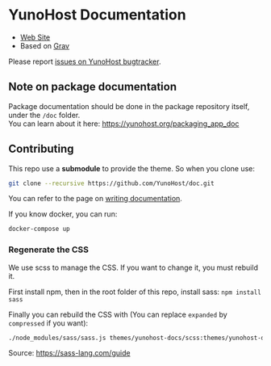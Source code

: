 # YunoHost Documentation

- [Web Site](https://yunohost.org)
- Based on [Grav](https://getgrav.org/)

Please report [issues on YunoHost bugtracker](https://github.com/YunoHost/issues/issues).

## Note on package documentation

Package documentation should be done in the package repository itself, under the `/doc` folder.  
You can learn about it here: <https://yunohost.org/packaging_app_doc>

## Contributing

This repo use a **submodule** to provide the theme. So when you clone use:

```bash
git clone --recursive https://github.com/YunoHost/doc.git
```

You can refer to the page on [writing documentation](https://yunohost.org/write_documentation).

If you know docker, you can run:

```bash
docker-compose up
```

### Regenerate the CSS

We use scss to manage the CSS. If you want to change it, you must rebuild it.

First install npm, then in the root folder of this repo, install sass: `npm install sass`

Finally you can rebuild the CSS with (You can replace `expanded` by `compressed` if you want):

```bash
./node_modules/sass/sass.js themes/yunohost-docs/scss:themes/yunohost-docs/css --style expanded
```

Source:
<https://sass-lang.com/guide>
